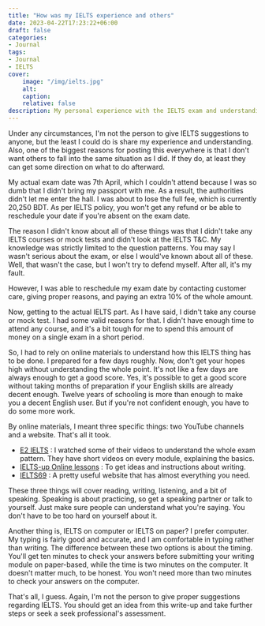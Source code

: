 ```yaml
---
title: "How was my IELTS experience and others"
date: 2023-04-22T17:23:22+06:00
draft: false
categories:
- Journal
tags:
- Journal
- IELTS
cover:
    image: "/img/ielts.jpg"
    alt:
    caption:
    relative: false
description: My personal experience with the IELTS exam and understanding. It covers the importance of knowing exam terms and conditions, online learning material, and computer-based vs. paper-based exams.
---
```


Under any circumstances, I'm not the person to give IELTS suggestions to anyone, but the least I could do is share my experience and understanding. Also, one of the biggest reasons for posting this everywhere is that I don't want others to fall into the same situation as I did. If they do, at least they can get some direction on what to do afterward.

My actual exam date was 7th April, which I couldn't attend because I was so dumb that I didn't bring my passport with me. As a result, the authorities didn't let me enter the hall. I was about to lose the full fee, which is currently 20,250 BDT. As per IELTS policy, you won't get any refund or be able to reschedule your date if you're absent on the exam date.

The reason I didn't know about all of these things was that I didn't take any IELTS courses or mock tests and didn't look at the IELTS T&C. My knowledge was strictly limited to the question patterns. You may say I wasn't serious about the exam, or else I would've known about all of these. Well, that wasn't the case, but I won't try to defend myself. After all, it's my fault.

However, I was able to reschedule my exam date by contacting customer care, giving proper reasons, and paying an extra 10% of the whole amount.

Now, getting to the actual IELTS part. As I have said, I didn't take any course or mock test. I had some valid reasons for that. I didn't have enough time to attend any course, and it's a bit tough for me to spend this amount of money on a single exam in a short period.

So, I had to rely on online materials to understand how this IELTS thing has to be done. I prepared for a few days roughly. Now, don't get your hopes high without understanding the whole point. It's not like a few days are always enough to get a good score. Yes, it's possible to get a good score without taking months of preparation if your English skills are already decent enough. Twelve years of schooling is more than enough to make you a decent English user. But if you're not confident enough, you have to do some more work.

By online materials, I meant three specific things: two YouTube channels and a website. That's all it took.

- [E2 IELTS](https://www.youtube.com/@E2IELTS) : I watched some of their videos to understand the whole exam pattern. They have short videos on every module, explaining the basics.
- [IELTS-up Online lessons](https://www.youtube.com/@ielts-uponlinelessons7695/) : To get ideas and instructions about writing.
- [IELTS69](https://ielts69.com/) : A pretty useful website that has almost everything you need.

These three things will cover reading, writing, listening, and a bit of speaking. Speaking is about practicing, so get a speaking partner or talk to yourself. Just make sure people can understand what you're saying. You don't have to be too hard on yourself about it.

Another thing is, IELTS on computer or IELTS on paper? I prefer computer. My typing is fairly good and accurate, and I am comfortable in typing rather than writing. The difference between these two options is about the timing. You'll get ten minutes to check your answers before submitting your writing module on paper-based, while the time is two minutes on the computer. It doesn't matter much, to be honest. You won't need more than two minutes to check your answers on the computer.

That's all, I guess. Again, I'm not the person to give proper suggestions regarding IELTS. You should get an idea from this write-up and take further steps or seek a seek professional's assessment.